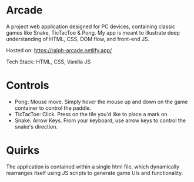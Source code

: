 # Arcade
A project web application designed for PC devices, containing classic games like Snake, TicTacToe & Pong.
My app is meant to illustrate deep understanding of HTML, CSS, DOM flow, and front-end JS.

Hosted on: https://ralph-arcade.netlify.app/

Tech Stack: HTML, CSS, Vanilla JS

# Controls

- Pong: Mouse move. Simply hover the mouse up and down on the game container to control the paddle.
- TicTacToe: Click. Press on the tile you'd like to place a mark on.
- Snake: Arrow Keys. From your keyboard, use arrow keys to control the snake's direction.

# Quirks

The application is contained within a single html file, which dynamically rearranges itself using JS scripts 
to generate game UIs and functionality. 


